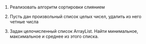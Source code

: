 1. Реализовать алгоритм сортировки слиянием

2. Пусть дан произвольный список целых чисел, удалить из него четные числа

3. Задан целочисленный список ArrayList. Найти минимальное, максимальное и среднее из этого списка.